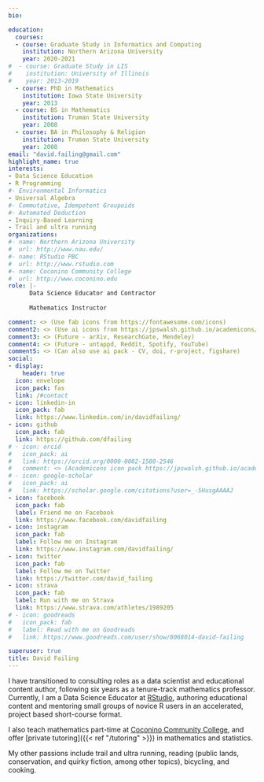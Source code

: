 ```yaml
---
bio: 

education:
  courses:
  - course: Graduate Study in Informatics and Computing
    institution: Northern Arizona University
    year: 2020-2021
#  - course: Graduate Study in LIS
#    institution: University of Illinois
#    year: 2013-2019
  - course: PhD in Mathematics
    institution: Iowa State University
    year: 2013
  - course: BS in Mathematics
    institution: Truman State University
    year: 2008
  - course: BA in Philosophy & Religion
    institution: Truman State University
    year: 2008
email: "david.failing@gmail.com"
highlight_name: true
interests:
- Data Science Education
- R Programming
#- Environmental Informatics
- Universal Algebra
#- Commutative, Idempotent Groupoids
#- Automated Deduction
- Inquiry-Based Learning
- Trail and ultra running
organizations:
#- name: Northern Arizona University
#  url: http://www.nau.edu/
#- name: RStudio PBC
#  url: http://www.rstudio.com
#- name: Coconino Community College
#  url: http://www.coconino.edu
role: |-
      Data Science Educator and Contractor
      
      Mathematics Instructor

comment: <> (Use fab icons from https://fontawesome.com/icons)
comment2: <> (Use ai icons from https://jpswalsh.github.io/academicons/)
comment3: <> (Future - arXiv, ResearchGate, Mendeley)
comment4: <> (Future - untappd, Reddit, Spotify, YouTube)
comment5: <> (Can also use ai pack - CV, doi, r-project, figshare)
social:
- display:
    header: true
  icon: envelope
  icon_pack: fas
  link: /#contact
- icon: linkedin-in
  icon_pack: fab
  link: https://www.linkedin.com/in/davidfailing/
- icon: github
  icon_pack: fab
  link: https://github.com/dfailing
# - icon: orcid
#   icon_pack: ai
#   link: https://orcid.org/0000-0002-1580-2546
#   comment: <> (Academicons icon pack https://jpswalsh.github.io/academicons/)
# - icon: google-scholar
#   icon_pack: ai
#   link: https://scholar.google.com/citations?user=_-5HusgAAAAJ
- icon: facebook
  icon_pack: fab
  label: Friend me on Facebook
  link: https://www.facebook.com/davidfailing
- icon: instagram
  icon_pack: fab
  label: Follow me on Instagram
  link: https://www.instagram.com/davidfailing/
- icon: twitter
  icon_pack: fab
  label: Follow me on Twitter
  link: https://twitter.com/david_failing
- icon: strava
  icon_pack: fab
  label: Run with me on Strava
  link: https://www.strava.com/athletes/1989205
# - icon: goodreads
#   icon_pack: fab
#   label: Read with me on Goodreads
#   link: https://www.goodreads.com/user/show/8068014-david-failing

superuser: true
title: David Failing
---
```


I have transitioned to consulting roles as a data scientist and educational content author, following six years as a tenure-track mathematics professor. Currently, I am a Data Science Educator at [RStudio](http://https://www.rstudio.com/), authoring educational content and mentoring small groups of novice R users in an accelerated, project based short-course format.

I also teach mathematics part-time at [Coconino Community College](https://www.coconino.edu/), and offer [private tutoring]({{< ref "/tutoring" >}}) in mathematics and statistics. 

My other passions include trail and ultra running, reading (public lands, conservation, and quirky fiction, among other topics), bicycling, and cooking.

<!--I am also a PhD student in [Ecological and Environmental Informatics](https://ecoinfo.nau.edu/) at [Northern Arizona University](https://www.nau.edu), where I am a member of the [Paleoclimate Dynamics Lab](https://www.cefns.nau.edu/~npm4/). My current research involves environmental modeling of dust point sources related to land use and geomorphology.-->

<!--{ {< icon name="download" pack="fas" >}} Download my {{< staticref "media/demo_resume.pdf" "newtab" >}}CV{{< /staticref >}}. -->
